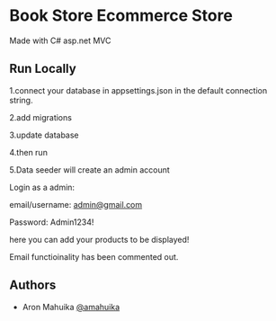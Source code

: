 
# Book Store Ecommerce Store

Made with C# asp.net MVC


## Run Locally
1.connect your database in appsettings.json in the default connection string.

2.add migrations

3.update database 

4.then run 

5.Data seeder will create an admin account

Login as a admin:

email/username: admin@gmail.com

Password: Admin1234!

here you can add your products to be displayed!

Email functioinality has been commented out.

## Authors

- Aron Mahuika [@amahuika](https://github.com/amahuika)
